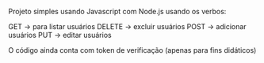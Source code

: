 Projeto simples usando Javascript com Node.js usando os verbos:

GET -> para listar usuários
DELETE -> excluir usuários
POST -> adicionar usuários
PUT -> editar usuários

O código ainda conta com token de verificação (apenas para fins didáticos)

